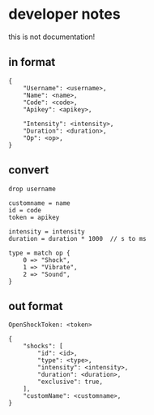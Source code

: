 # developer notes

this is not documentation!

## in format

```
{
    "Username": <username>,
    "Name": <name>,
    "Code": <code>,
    "Apikey": <apikey>,

    "Intensity": <intensity>,
    "Duration": <duration>,
    "Op": <op>,
}
```

## convert 

```
drop username

customname = name
id = code
token = apikey

intensity = intensity
duration = duration * 1000  // s to ms

type = match op {
    0 => "Shock",
    1 => "Vibrate",
    2 => "Sound",
}
```

## out format

```
OpenShockToken: <token>

{
    "shocks": [
        "id": <id>,
        "type": <type>,
        "intensity": <intensity>,
        "duration": <duration>,
        "exclusive": true,
    ],
    "customName": <customname>,
}
```
